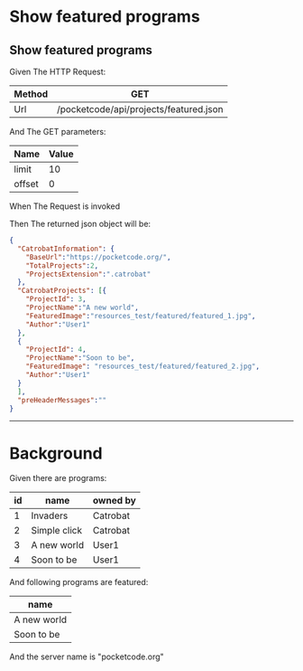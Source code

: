 # Show featured programs
> 

## Show featured programs
> 

Given The HTTP Request:

| Method | GET |
| --- | --- |
| Url | /pocketcode/api/projects/featured.json |
   
And The GET parameters:

| Name | Value |
| --- | --- |
| limit | 10 |
| offset | 0 |
   
When The Request is invoked
 
Then The returned json object will be:
```json
{
  "CatrobatInformation": {
    "BaseUrl":"https://pocketcode.org/",
    "TotalProjects":2,
    "ProjectsExtension":".catrobat"
  },
  "CatrobatProjects": [{
    "ProjectId": 3,
    "ProjectName":"A new world",
    "FeaturedImage":"resources_test/featured/featured_1.jpg",
    "Author":"User1"
  },
  {
    "ProjectId": 4,
    "ProjectName":"Soon to be",
    "FeaturedImage": "resources_test/featured/featured_2.jpg",
    "Author":"User1"
  }
  ],
  "preHeaderMessages":""
}
```
 
 


---

  
# Background

Given there are programs:

| id | name | owned by |
| --- | --- | --- |
| 1 | Invaders | Catrobat |
| 2 | Simple click | Catrobat |
| 3 | A new world | User1 |
| 4 | Soon to be | User1 |
   
And following programs are featured:

| name |
| --- |
| A new world |
| Soon to be |
   
And the server name is &quot;pocketcode.org&quot;
 
 